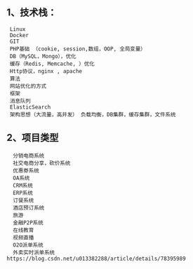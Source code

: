 
1、技术栈：
- 
     Linux
     Docker
     GIT
     PHP基础 （cookie, session,数组，OOP, 全局变量）
     DB（MySQL，Mongo），优化
     缓存（Redis, Memcache, ）优化
     Http协议，nginx , apache
     算法
     网站优化的方式
     框架
     消息队列
     ElasticSearch
     架构思想（大流量，高并发） 负载均衡，DB集群，缓存集群，文件系统
 

2、项目类型
- 
      分销电商系统
      社交电商分享，砍价系统
      优惠劵系统
      OA系统
      CRM系统
      ERP系统
      订餐系统
      酒店预订系统
      旅游
      金融P2P系统
      在线教育
      视频直播
      O2O派单系统
      外卖实时派单系统  https://blog.csdn.net/u013382288/article/details/78395989
      
      
   
   